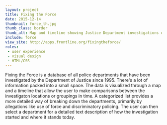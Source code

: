 ```yaml
---
layout: project
title: Fixing the Force
date: 2015-12-14
thumbnail: force_th.jpg
thumb_class: border
thumb_alt: Map and timeline showing Justice Department investigations of police departments.
include: force
view_site: http://apps.frontline.org/fixingtheforce/
roles:
 - user experience
 - visual design
 - HTML/CSS
---
```


Fixing the Force is a database of all police departments that have been investigated by the Department of Justice since 1995. There's a lot of information packed into a small space. The data is visualized through a map and a timeline that allow the user to make comparisons between the investigaton locations or groupings in time. A categorized list provides a more detailed way of breaking down the departments, primarily by allegations like use of force and discriminatory policing. The user can then select a department for a detailed text description of how the investigation started and where it stands today.